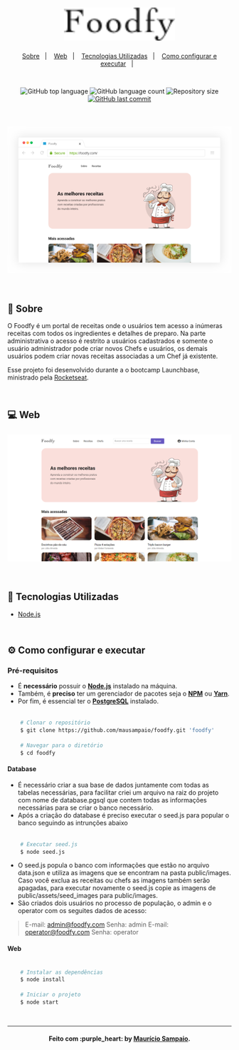 <h1 align="center">
    <img alt="Foodfy" title="Foodfy" src=".github/logo.png" width="250px" />
</h1>

<p align="center">
  <a href="#page_facing_up-sobre">Sobre</a>&nbsp;&nbsp;&nbsp;|&nbsp;&nbsp;&nbsp;
  <a href="#computer-web">Web</a>&nbsp;&nbsp;&nbsp;|&nbsp;&nbsp;&nbsp;
  <a href="#rocket-tecnologias-utilizadas">Tecnologias Utilizadas</a>&nbsp;&nbsp;&nbsp;|&nbsp;&nbsp;&nbsp;
  <a href="#gear-como-configurar-e-executar">Como configurar e executar</a>&nbsp;&nbsp;&nbsp;|&nbsp;&nbsp;&nbsp;
</p>

<br/>

<p align="center">
  <img alt="GitHub top language" src="https://img.shields.io/github/languages/top/mausampaio/foodfy?style=flat-square">
  
  <img alt="GitHub language count" src="https://img.shields.io/github/languages/count/mausampaio/foodfy?style=flat-square">
  
  <img alt="Repository size" src="https://img.shields.io/github/repo-size/mausampaio/foodfy?style=flat-square">
  
  <a href="https://github.com/mausampaio/foodfy/commits/master">
    <img alt="GitHub last commit" src="https://img.shields.io/github/last-commit/mausampaio/foodfy?style=flat-square">
  </a>  
</p>

<br/>

<h3 align="center">
  <img alt="ecoleta" title="github_explorer" src=".github/capa.png" />
</h3>

<br/>


## :page_facing_up: Sobre

O Foodfy é um portal de receitas onde o usuários tem acesso a inúmeras receitas com todos os ingredientes e detalhes de preparo. Na parte administrativa o acesso é restrito a usuários cadastrados e somente o usuário administrador pode criar novos Chefs e usuários, os demais usuários podem criar novas receitas associadas a um Chef já existente. 

Esse projeto foi desenvolvido durante a o bootcamp Launchbase, ministrado pela [Rocketseat](https://rocketseat.com.br/).

<br/>

## :computer: Web

<h3 align="center">
  <img alt="ecoleta" title="github_explorer" src=".github/web.png" />
</h3>

<br/>

## :rocket: Tecnologias Utilizadas

- [Node.js](https://nodejs.org/en)

<br/>

## :gear: Como configurar e executar

### Pré-requisitos

  - É **necessário** possuir o **[Node.js](https://nodejs.org/en/)** instalado na máquina.
  - Também, é **preciso** ter um gerenciador de pacotes seja o **[NPM](https://www.npmjs.com/)** ou **[Yarn](https://yarnpkg.com/)**.
  - Por fim, é essencial ter o **[PostgreSQL](https://www.postgresql.org/)** instalado.

```bash

    # Clonar o repositório
    $ git clone https://github.com/mausampaio/foodfy.git 'foodfy'

    # Navegar para o diretório
    $ cd foodfy

```
#### Database

- É necessário criar a sua base de dados juntamente com todas as tabelas necessárias, para facilitar criei um arquivo na raiz do projeto com nome de database.pgsql que contem todas as informações necessárias para se criar o banco necessário.
- Após a criação do database é preciso executar o seed.js para popular o banco seguindo as intrunções abaixo

```bash
  
    # Executar seed.js
    $ node seed.js

```
- O seed.js popula o banco com informações que estão no arquivo data.json e utiliza as imagens que se encontram na pasta public/images. Caso você exclua as receitas ou chefs as imagens também serão apagadas, para executar novamente o seed.js copie as imagens de public/assets/seed_images para public/images.
- São criados dois usuários no processo de população, o admin e o operator com os seguites dados de acesso:

> E-mail: admin@foodfy.com
> Senha: admin
> E-mail: operator@foodfy.com
> Senha: operator

#### Web

```bash
    
    # Instalar as dependências
    $ node install

    # Iniciar o projeto
    $ node start

```

<br/>

---

<h4 align="center">
  Feito com :purple_heart: by <a href="https://www.linkedin.com/in/mausampaio/" target="_blank">Maurício Sampaio</a>.
</h4>